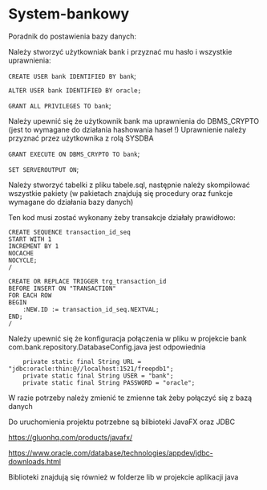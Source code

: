 # System-bankowy

Poradnik do postawienia bazy danych:

Należy stworzyć użytkowniak bank i przyznać mu hasło i wszystkie uprawnienia:

`CREATE USER bank IDENTIFIED BY bank`;

`ALTER USER bank IDENTIFIED BY oracle;`

`GRANT ALL PRIVILEGES TO bank`;

Należy upewnić się że użytkownik bank ma uprawnienia do DBMS_CRYPTO (jest to wymagane do działania hashowania haseł !)
Uprawnienie należy przyznać przez użytkownika z rolą SYSDBA

`GRANT EXECUTE ON DBMS_CRYPTO TO bank`;

`SET SERVEROUTPUT ON`;

Należy stworzyć tabelki z pliku tabele.sql, następnie należy skompilować wszystkie pakiety (w pakietach znajdują się procedury oraz funkcje wymagane do działania bazy danych)

Ten kod musi zostać wykonany żeby transakcje działały prawidłowo:


```
CREATE SEQUENCE transaction_id_seq
START WITH 1
INCREMENT BY 1
NOCACHE
NOCYCLE;
/
```

```
CREATE OR REPLACE TRIGGER trg_transaction_id
BEFORE INSERT ON "TRANSACTION"
FOR EACH ROW
BEGIN
    :NEW.ID := transaction_id_seq.NEXTVAL;
END;
/
```

Należy upewnić się że konfiguracja połączenia w pliku w projekcie bank com.bank.repository.DatabaseConfig.java jest odpowiednia

```
    private static final String URL = "jdbc:oracle:thin:@//localhost:1521/freepdb1";
    private static final String USER = "bank";
    private static final String PASSWORD = "oracle";
```

W razie potrzeby należy zmienić te zmienne tak żeby połączyć się z bazą danych 


Do uruchomienia projektu potrzebne są bilbioteki JavaFX oraz JDBC  

https://gluonhq.com/products/javafx/

https://www.oracle.com/database/technologies/appdev/jdbc-downloads.html

Biblioteki znajdują się również w folderze lib w projekcie aplikacji java



